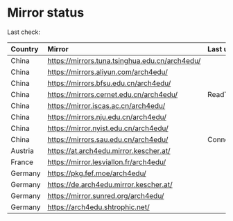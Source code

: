 <script src="./time.js"></script>
# Mirror status
Last check: <script type="text/javascript">localize(1751076064.3089955);</script>

|Country|Mirror|Last update|
|:------|:-----|:----------|
|China|https://mirrors.tuna.tsinghua.edu.cn/arch4edu/|<script type="text/javascript">localize(1751050157);</script>|
|China|https://mirrors.aliyun.com/arch4edu/|<script type="text/javascript">localize(1751050157);</script>|
|China|https://mirrors.bfsu.edu.cn/arch4edu/|<script type="text/javascript">localize(1751050157);</script>|
|China|https://mirrors.cernet.edu.cn/arch4edu/|ReadTimeout|
|China|https://mirror.iscas.ac.cn/arch4edu/|<script type="text/javascript">localize(1750574662);</script>|
|China|https://mirrors.nju.edu.cn/arch4edu/|<script type="text/javascript">localize(1751006946);</script>|
|China|https://mirror.nyist.edu.cn/arch4edu/|<script type="text/javascript">localize(1751006946);</script>|
|China|https://mirrors.sau.edu.cn/arch4edu/|ConnectionError|
|Austria|https://at.arch4edu.mirror.kescher.at/|<script type="text/javascript">localize(1751050157);</script>|
|France|https://mirror.lesviallon.fr/arch4edu/|<script type="text/javascript">localize(1751050157);</script>|
|Germany|https://pkg.fef.moe/arch4edu/|<script type="text/javascript">localize(1751050157);</script>|
|Germany|https://de.arch4edu.mirror.kescher.at/|<script type="text/javascript">localize(1751050157);</script>|
|Germany|https://mirror.sunred.org/arch4edu/|<script type="text/javascript">localize(1751050157);</script>|
|Germany|https://arch4edu.shtrophic.net/|<script type="text/javascript">localize(1751006946);</script>|

<script src="./tablefilter/tablefilter.js"></script>
<script src="./table.js"></script>